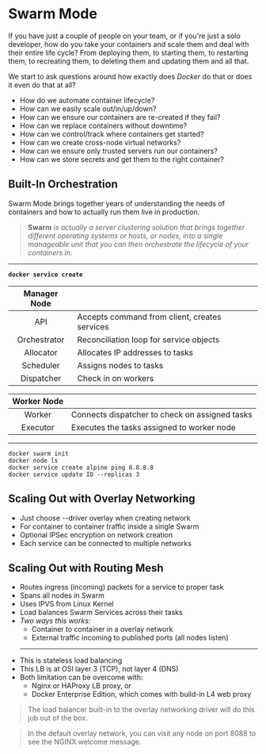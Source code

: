 # Swarm Mode

If you have just a couple of people on your team, or if you're just a solo developer, how do you take your containers and scale them and deal with their entire life cycle? From deploying them, to starting them, to restarting them, to recreating them, to deleting them and updating them and all that.

We start to ask questions around how exactly does _Docker_ do that or does it even do that at all?

- How do we automate container lifecycle?
- How can we easily scale out/in/up/down?
- How can we ensure our containers are re-created if they fail?
- How can we replace containers without downtime?
- How can we control/track where containers get started?
- How can we create cross-node virtual networks?
- How can we ensure only trusted servers run our containers?
- How can we store secrets and get them to the right container?

## Built-In Orchestration

Swarm Mode brings together years of understanding the needs of containers and how to actually run them live in production.

> **Swarm** _is actually a server clustering solution that brings together different operating systems or hosts, or nodes, into a single manageable unit that you can then orchestrate the lifecycle of your containers in._

---

**`docker service create`**

| Manager Node |                                               |
| :----------: | --------------------------------------------- |
|     API      | Accepts command from client, creates services |
| Orchestrator | Reconciliation loop for service objects       |
|  Allocator   | Allocates IP addresses to tasks               |
|  Scheduler   | Assigns nodes to tasks                        |
|  Dispatcher  | Check in on workers                           |

| Worker Node |                                                |
| :---------: | ---------------------------------------------- |
|   Worker    | Connects dispatcher to check on assigned tasks |
|  Executor   | Executes the tasks assigned to worker node     |

---

```
docker swarm init
docker node ls
docker service create alpine ping 8.8.8.8
docker service update ID --replicas 3
```

## Scaling Out with Overlay Networking

- Just choose --driver overlay when creating network
- For container to container traffic inside a single Swarm
- Optional IPSec encryption on network creation
- Each service can be connected to multiple networks

## Scaling Out with Routing Mesh

- Routes ingress (incoming) packets for a service to proper task
- Spans all nodes in Swarm
- Uses IPVS from Linux Kernel
- Load balances Swarm Services across their tasks
- _Two ways this works:_
  - Container to container in a overlay network
  - External traffic incoming to published ports (all nodes listen)
  ***
- This is stateless load balancing
- This LB is at OSI layer 3 (TCP), not layer 4 (DNS)
- Both limitation can be overcome with:
  - Nginx or HAProxy LB proxy, or
  - Docker Enterprise Edition, which comes with build-in L4 web proxy

> The load balancer built-in to the overlay networking driver will do this job out of the box.

> In the default overlay network, you can visit any node on port 8088 to see the NGINX welcome message.
